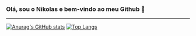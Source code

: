 ### Olá, sou o Nikolas e bem-vindo ao meu Github 👋
___

[![Anurag's GitHub stats](https://github-readme-stats.vercel.app/api?username=NikolasRR&show_icons=true&theme=radical)](https://github.com/anuraghazra/github-readme-stats) [![Top Langs](https://github-readme-stats.vercel.app/api/top-langs/?username=NikolasRR&layout=compact&theme=radical)](https://github.com/anuraghazra/github-readme-stats)
